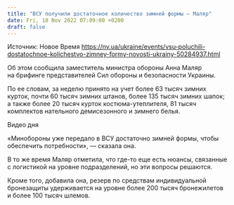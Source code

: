 ```yaml
---
title: "ВСУ получили достаточное количество зимней формы — Маляр"
date: Fri, 18 Nov 2022 07:09:00 +0200
draft: false
---
```

Источник: Новое Время https://nv.ua/ukraine/events/vsu-poluchili-dostatochnoe-kolichestvo-zimney-formy-novosti-ukrainy-50284937.html


Об этом сообщила заместитель министра обороны Анна Маляр на брифинге представителей Сил обороны и безопасности Украины.

По ее словам, за неделю принято на учет более 63 тысяч зимних курток, почти 60 тысяч зимних штанов, более 135 тысяч зимних шапок; а также более 20 тысяч курток костюма-утеплителя, 81 тысяч комплектов нательного демисезонного и зимнего белья.

 Видео дня   

«Минобороны уже передало в ВСУ достаточно зимней формы, чтобы обеспечить потребности», — сказала она.

В то же время Маляр отметила, что где-то еще есть нюансы, связанные с логистикой на уровне подразделений, но эти вопросы решаются.

Кроме того, добавила она, резерв по средствам индивидуальной бронезащиты удерживается на уровне более 200 тысяч бронежилетов и более 100 тысяч шлемов.
